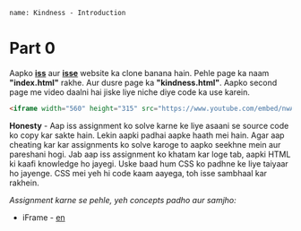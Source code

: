 ```ngMeta
name: Kindness - Introduction
```

# Part 0
Aapko [**iss**](https://abhishekgupta92.github.io/equality0/index.html) aur [**isse**](https://abhishekgupta92.github.io/equality0/kindness.html) website ka clone banana hain. Pehle page ka naam **"index.html"** rakhe. Aur dusre page ka **"kindness.html"**. Aapko second page me video daalni hai jiske liye niche diye code ka use karein.

```html
<iframe width="560" height="315" src="https://www.youtube.com/embed/nwAYpLVyeFU" frameborder="0" allowfullscreen></iframe>
```

**Honesty** - Aap iss assignment ko solve karne ke liye asaani se source code ko copy kar sakte hain. Lekin aapki padhai aapke haath mei hain. Agar aap cheating kar kar assignments ko solve karoge to aapko seekhne mein aur pareshani hogi. Jab aap iss assignment ko khatam kar loge tab, aapki HTML ki kaafi knowledge ho jayegi. Uske baad hum CSS ko padhne ke liye taiyaar ho jayenge. CSS mei yeh hi code kaam aayega, toh isse sambhaal kar rakhein.

_Assignment karne se pehle, yeh concepts padho aur samjho:_
- iFrame - [en](http://learn.shayhowe.com/html-css/adding-media/#adding-iframes)

